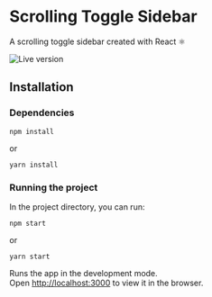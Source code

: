 # Scrolling Toggle Sidebar

A scrolling toggle sidebar created with React ⚛️

![Live version](https://gifyu.com/image/SxGHd)

## Installation

### Dependencies

```
npm install
```

or 

```
yarn install
```

### Running the project

In the project directory, you can run:

```
npm start
```

or 

```
yarn start
```

Runs the app in the development mode.<br />
Open [http://localhost:3000](http://localhost:3000) to view it in the browser.